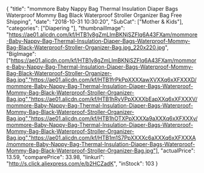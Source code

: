 {
	"title": "mommore Baby Nappy Bag Thermal Insulation Diaper Bags Waterproof Mommy Bag Black Waterproof Stroller Organizer Bag Free Shipping",
	"date": "2018-10-31 10:30:20",
	"SubCat": ["Mother & Kids"],
	"categories": ["Diapering "],
	"thumbnailImage": "https://ae01.alicdn.com/kf/HTB1y8gZmLImBKNjSZFlq6A43FXam/mommore-Baby-Nappy-Bag-Thermal-Insulation-Diaper-Bags-Waterproof-Mommy-Bag-Black-Waterproof-Stroller-Organizer-Bag.jpg_220x220.jpg",
	"BigImage": ["https://ae01.alicdn.com/kf/HTB1y8gZmLImBKNjSZFlq6A43FXam/mommore-Baby-Nappy-Bag-Thermal-Insulation-Diaper-Bags-Waterproof-Mommy-Bag-Black-Waterproof-Stroller-Organizer-Bag.jpg","https://ae01.alicdn.com/kf/HTB1frPkPpXXXXawXVXXq6xXFXXXD/mommore-Baby-Nappy-Bag-Thermal-Insulation-Diaper-Bags-Waterproof-Mommy-Bag-Black-Waterproof-Stroller-Organizer-Bag.jpg","https://ae01.alicdn.com/kf/HTB1hRyVPpXXXXbEapXXq6xXFXXXV/mommore-Baby-Nappy-Bag-Thermal-Insulation-Diaper-Bags-Waterproof-Mommy-Bag-Black-Waterproof-Stroller-Organizer-Bag.jpg","https://ae01.alicdn.com/kf/HTB1hOTXPpXXXXa9aXXXq6xXFXXXy/mommore-Baby-Nappy-Bag-Thermal-Insulation-Diaper-Bags-Waterproof-Mommy-Bag-Black-Waterproof-Stroller-Organizer-Bag.jpg","https://ae01.alicdn.com/kf/HTB1m1S7PpXXXXc6aXXXq6xXFXXXA/mommore-Baby-Nappy-Bag-Thermal-Insulation-Diaper-Bags-Waterproof-Mommy-Bag-Black-Waterproof-Stroller-Organizer-Bag.jpg"],
	"actualPrice": 13.59,
	"comparePrice": 33.98,
	"linkurl": "http://s.click.aliexpress.com/e/b2HCZadK",
	"inStock": 103
}
